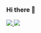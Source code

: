 ### Hi there 👋

<a href="https://www.linkedin.com/in/bisegni/">
    <img src="https://img.shields.io/badge/-Linkedin-blue?style=flat-square&logo=linkedin">
</a>

<a href="https://github.com/bisegni">
    <img src="https://github-stats-alpha.vercel.app/api?username=bisegni&cc=22272e&tc=37BCF6&ic=fff&bc=0000">
</a>

<!--
**bisegni/bisegni** is a ✨ _special_ ✨ repository because its `README.md` (this file) appears on your GitHub profile.

Here are some ideas to get you started:

- 🔭 I’m currently working on ...
- 🌱 I’m currently learning ...
- 👯 I’m looking to collaborate on ...
- 🤔 I’m looking for help with ...
- 💬 Ask me about ...
- 📫 How to reach me: ...
- 😄 Pronouns: ...
- ⚡ Fun fact: ...
-->
